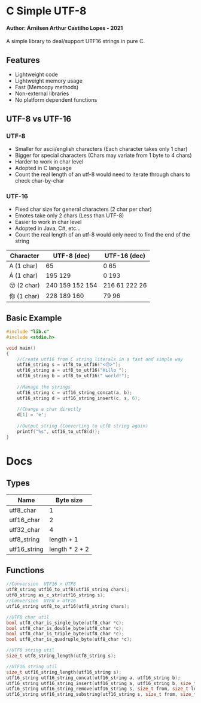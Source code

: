 # C Simple UTF-8

#### Author: Árnilsen Arthur Castilho Lopes - 2021
A simple library to deal/support UTF16 strings in pure C.

## Features
- Lightweight code
- Lightweight memory usage
- Fast (Memcopy methods)
- Non-external libraries
- No platform dependent functions

## UTF-8 vs UTF-16
### UTF-8
- Smaller for ascii/english characters (Each character takes only 1 char)
- Bigger for special characters (Chars may variate from 1 byte to 4 chars)
- Harder to work in char level
- Adopted in C language
- Count the real length of an utf-8 would need to iterate through chars to check char-by-char

### UTF-16
- Fixed char size for general characters (2 char per char)
- Emotes take only 2 chars (Less than UTF-8)
- Easier to work in char level
- Adopted in Java, C#, etc... 
- Count the real length of an utf-8 would only need to find the end of the string

| Character  | UTF-8 (dec) | UTF-16 (dec)| 
| ------------- | ------------- |--------|
| A (1 char) | 65  | 0 65|
| Á  (1 char)| 195 129  | 0 193|
|😚 (2 char)|240 159 152 154|216 61 222 26|
|你 (1 char)|228 189 160|79 96|


## Basic Example
```c
#include "lib.c"
#include <stdio.h>

void main()
{
	//Create utf16 from C string literals in a fast and simple way
	utf16_string s = utf8_to_utf16("<😚>");
	utf16_string a = utf8_to_utf16("Hillo ");
	utf16_string b = utf8_to_utf16(" world!");
	
	//Manage the strings
	utf16_string c = utf16_string_concat(a, b);
	utf16_string d = utf16_string_insert(c, s, 6);
	
	//Change a char directly
	d[1] = 'e';
	
	//Output string (Converting to utf8 string again)
	printf("%s", utf16_to_utf8(d));
}
```
# Docs
## Types
| Name  | Byte size | 
| ------------- | ------------- |
|utf8_char|1|
|utf16_char|2|
|utf32_char|4|
|utf8_string|length + 1|
|utf16_string|length * 2 + 2|

## Functions
```c
//Conversion  UTF16 > UTF8
utf8_string utf16_to_utf8(utf16_string chars);
utf8_string as_c_str(utf16_string s);
//Conversion  UTF8 > UTF16
utf16_string utf8_to_utf16(utf8_string chars);

//UTF8 char util
bool utf8_char_is_single_byte(utf8_char *c);
bool utf8_char_is_double_byte(utf8_char *c);
bool utf8_char_is_triple_byte(utf8_char *c);
bool utf8_char_is_quadruple_byte(utf8_char *c);

//UTF8 string util
size_t utf8_string_length(utf8_string s);

//UTF16 string util
size_t utf16_string_length(utf16_string s);
utf16_string utf16_string_concat(utf16_string a, utf16_string b);
utf16_string utf16_string_insert(utf16_string a, utf16_string b, size_t position);
utf16_string utf16_string_remove(utf16_string s, size_t from, size_t length);
utf16_string utf16_string_substring(utf16_string s, size_t from, size_t length);
```
